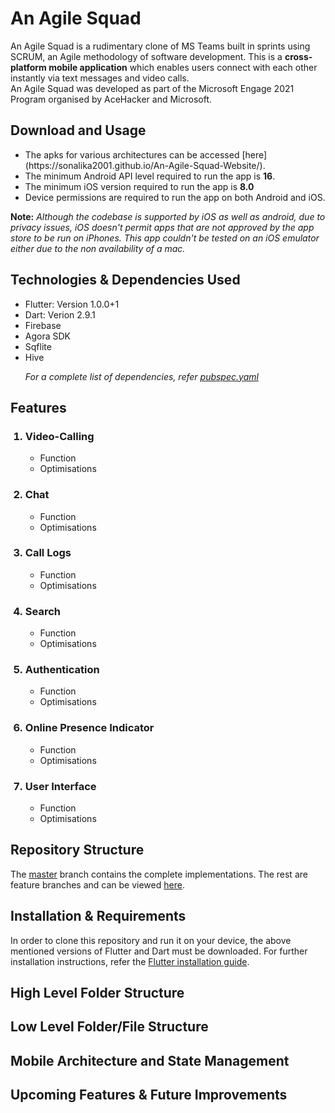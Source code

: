 # An Agile Squad

An Agile Squad is a rudimentary clone of MS Teams built in sprints using SCRUM, an Agile methodology of software development. This is a <b>cross-platform mobile application</b> which enables users connect with each other instantly via text messages and video calls. 
<br>
An Agile Squad was developed as part of the Microsoft Engage 2021 Program organised by AceHacker and Microsoft. <br>

## Download and Usage

<ul>  
  <li>The apks for various architectures can be accessed [here](https://sonalika2001.github.io/An-Agile-Squad-Website/). </li> 
  <li>The minimum Android API level required to run the app is <b>16</b>.</li>
  <li>The minimum iOS version required to run the app is <b>8.0</b></li>
  <li>Device permissions are required to run the app on both Android and iOS.</li>
</ul>
  
<b>Note:</b><i> Although the codebase is supported by iOS as well as android, due to privacy issues, iOS doesn't permit apps that are not approved by the app store to be run on iPhones. This app couldn't be tested on an iOS emulator either due to the non availability of a mac.</i>
  
## Technologies & Dependencies Used

<ul>
  <li>Flutter: Version 1.0.0+1 </li>
  <li>Dart: Verion 2.9.1 </li>
  <li>Firebase</li>
  <li>Agora SDK</li>
  <li>Sqflite</li>
  <li>Hive</li>
  
  <i>For a complete list of dependencies, refer [pubspec.yaml](https://github.com/sonalika2001/An-Agile-Squad/blob/master/pubspec.yaml)</i>
   
</ul>

## Features 

<ol>
  <h3><li> Video-Calling </h3>
  <ul>
  <li>Function</li>
  <li>Optimisations</li>
  </ul></li>
  
  <h3><li> Chat </h3>
  <ul>
  <li>Function</li>
  <li>Optimisations</li>
  </ul></li>
  
  <h3><li> Call Logs </h3>
  <ul>
  <li>Function</li>
  <li>Optimisations</li>
  </ul></li>
  
  <h3><li>Search </h3>
  <ul>
  <li>Function</li>
  <li>Optimisations</li>
  </ul></li>
  
  <h3><li> Authentication </h3>
  <ul>
  <li>Function</li>
  <li>Optimisations</li>
  </ul></li>
  
  <h3><li> Online Presence Indicator </h3>
  <ul>
  <li>Function</li>
  <li>Optimisations</li>
  </ul></li>
  
  <h3><li> User Interface </h3>
  <ul>
  <li>Function</li>
  <li>Optimisations</li>
  </ul></li>
  
  
  </ol>
  
## Repository Structure
The [master](https://github.com/sonalika2001/An-Agile-Squad/tree/master) branch contains the complete implementations. The rest are feature branches and can be viewed [here](https://github.com/sonalika2001/An-Agile-Squad/branches/active).
    
## Installation & Requirements
In order to clone this repository and run it on your device, the above mentioned versions of Flutter and Dart must be downloaded. For further installation instructions, refer the [Flutter installation guide](https://flutter.dev/docs/get-started/install).

## High Level Folder Structure

## Low Level Folder/File Structure

## Mobile Architecture and State Management

## Upcoming Features & Future Improvements

  

  
